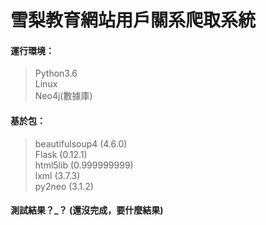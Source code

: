 # 雪梨教育網站用戶關系爬取系統
#### 運行環境：
> Python3.6 <br> Linux<br>  Neo4j(數據庫)
#### 基於包：
> beautifulsoup4 (4.6.0)<br>
> Flask (0.12.1)<br>
> html5lib (0.999999999)<br>
> lxml (3.7.3)<br>
> py2neo (3.1.2)<br>
 #### 測試結果？_？ (還沒完成，要什麼結果)
